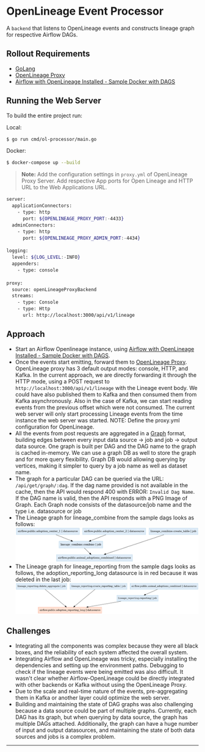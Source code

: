 # OpenLineage Event Processor
A `backend` that listens to OpenLineage events and constructs lineage graph for respective Airflow DAGs.

## Rollout Requirements

* [GoLang](https://go.dev/)
* [OpenLineage Proxy](https://github.com/OpenLineage/OpenLineage/tree/main/proxy/backend#openlineage-proxy-backend)
* [Airflow with OpenLineage Installed - Sample Docker with DAGS](https://github.com/jainnidhi703/airflow-ol)

## Running the Web Server

To build the entire project run:

Local:
```bash
$ go run cmd/ol-processor/main.go 
```

Docker:
```bash
$ docker-compose up --build
```
> **Note:** Add the configuration settings in `proxy.yml` of OpenLineage Proxy Server. Add respective App ports for Open Lineage and HTTP URL to the Web Applications URL.
```bash
server:
  applicationConnectors:
    - type: http
      port: ${OPENLINEAGE_PROXY_PORT:-4433}
  adminConnectors:
    - type: http
      port: ${OPENLINEAGE_PROXY_ADMIN_PORT:-4434}

logging:
  level: ${LOG_LEVEL:-INFO}
  appenders:
    - type: console

proxy:
  source: openLineageProxyBackend
  streams:
    - type: Console
    - type: Http
      url: http://localhost:3000/api/v1/lineage
```


## Approach

* Start an Airflow Openlineage instance, using [Airflow with OpenLineage Installed - Sample Docker with DAGS](https://github.com/jainnidhi703/airflow-ol).
* Once the events start emitting, forward them to [OpenLineage Proxy](https://github.com/OpenLineage/OpenLineage/tree/main/proxy/backend#openlineage-proxy-backend). OpenLineage proxy has 3 default output modes: console, HTTP, and Kafka. In the current approach, we are directly forwarding it through the HTTP mode, using a POST request to `http://localhost:3000/api/v1/lineage` with the Lineage event body. We could have also published them to Kafka and then consumed them from Kafka asynchronously. Also in the case of Kafka, we can start reading events from the previous offset which were not consumed. The current web server will only start processing Lineage events from the time instance the web server was started.
NOTE: Define the proxy.yml configuration for OpenLineage.
* All the events from post requests are aggregated in a [Graph](https://github.com/dominikbraun/graph) format, building edges between every input data source -> job and job -> output data source. One graph is built per DAG and the DAG name to the graph is cached in-memory. We can use a graph DB as well to store the graph and for more query flexibility. Graph DB would allowing querying by vertices, making it simpler to query by a job name as well as dataset name.
* The graph for a particular DAG can be queried via the URL: `/api/get/graph/:dag`. If the dag name provided is not available in the cache, then the API would respond 400 with ERROR: `Invalid Dag Name`. If the DAG name is valid, then the API responds with a PNG Image of Graph. Each Graph node consists of the datasource/job name and the type i.e. datasource or job
* The Lineage graph for lineage_combine from the sample dags looks as follows:
  ![lineage_combine](examples/images/lineage_combine.png)
* The Lineage graph for lineage_reporting from the sample dags looks as follows, the adoption_reporting_long datasource is in red because it was deleted in the last job:
  ![lineage_reporting](examples/images/lineage_reporting.png)

## Challenges

* Integrating all the components was complex because they were all black boxes, and the reliability of each system affected the overall system.
* Integrating Airflow and OpenLineage was tricky, especially installing the dependencies and setting up the environment paths. Debugging to check if the lineage events were being emitted was also difficult. It wasn't clear whether Airflow-OpenLineage could be directly integrated with other backends or Kafka without using the OpenLineage Proxy.
* Due to the scale and real-time nature of the events, pre-aggregating them in Kafka or another layer could optimize the web server.
* Building and maintaining the state of DAG graphs was also challenging because a data source could be part of multiple graphs. Currently, each DAG has its graph, but when querying by data source, the graph has multiple DAGs attached. Additionally, the graph can have a huge number of input and output datasources, and maintaining the state of both data sources and jobs is a complex problem.



----


